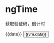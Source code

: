 # ngTime
获取验证码，倒计时
<!DOCTYPE html>
<html lang="en" ng-app="indexApp">
<head>
    <meta charset="UTF-8">
    <title>Title</title>
    <script src="../js/angular.js"></script>
</head>
<body ng-controller="indexCtrl">
    {{date}}
    <script>
        angular.module('indexApp',[])
                .controller('indexCtrl',function($scope,$interval){
                    var h=23,m=59,s=59;
                    $scope.date='24时00分00秒';

                    $interval( function run(){
                        --s;
                        if(s<0){
                            --m;
                            s=59;
                        }
                        if(m<0){
                            --h;
                            m=59;
                        }
                        if(h<0){
                            h=00;
                            s=00;
                            m=00;
                        }
                        $scope.date = h+'时'+m+'分'+s+'秒'
                    },1000);

                })

    </script>
</body>
</html>


<!DOCTYPE html>
<html lang="en" ng-app="indexApp">
<head>
    <meta charset="UTF-8">
    <title>Title</title>
    <link rel="stylesheet" href="../js/bootstrap.css">
    <script src="../js/angular.js"></script>
</head>
<body ng-controller="indexCtrl">
    <button class="btn btn-default" ng-click="change()"
            ng-disabled="vm.kedian">
        {{vm.data}}
    </button>
    <script>
        angular.module('indexApp',[])
                .controller('indexCtrl',function($scope,$interval){
                    $scope.vm={
                        data:'获取验证码',
                        kedian:false,
                        time:60
                    };

                    $scope.change = function(){
                        $scope.vm.kedian =true;
                        $interval(function(){
                            $scope.vm.data = '重新获取'+$scope.vm.time+'s';
                            $scope.vm.time--;
                            if($scope.vm.time ==0){
                                $scope.vm.kedian =false;
                                $scope.vm.data='重新获取';
                                $scope.vm.time=60;
                            }
                        },1000,$scope.vm.time)
                    }

                })
    </script>
</body>
</html>
